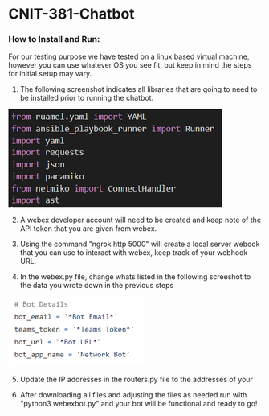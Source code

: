 # CNIT-381-Chatbot

### How to Install and Run:

For our testing purpose we have tested on a linux based virtual machine, however you can use whatever OS you see fit, but keep in mind the steps for initial setup may vary.

1. The following screenshot indicates all libraries that are going to need to be installed prior to running the chatbot. 

![alt text](https://github.com/Remlin1/CNIT-381-Chatbot/blob/main/readme_IMG/Imports.PNG "Imports")

2. A webex developer account will need to be created and keep note of the API token that you are given from webex.

3. Using the command "ngrok http 5000" will create a local server webook that you can use to interact with webex, keep track of your webhook URL.

4. In the webex.py file, change whats listed in the following screeshot to the data you wrote down in the previous steps

![alt_text](https://github.com/Remlin1/CNIT-381-Chatbot/blob/main/readme_IMG/BotRequirements.PNG "Requirements")

5. Update the IP addresses in the routers.py file to the addresses of your 

6. After downloading all files and adjusting the files as needed run with "python3 webexbot.py" and your bot will be functional and ready to go!

